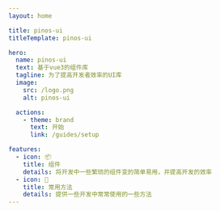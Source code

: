 ```yaml
---
layout: home

title: pinos-ui
titleTemplate: pinos-ui

hero:
  name: pinos-ui
  text: 基于vue3的组件库
  tagline: 为了提高开发者效率的UI库
  image:
    src: /logo.png
    alt: pinos-ui

  actions:
    - theme: brand
      text: 开始
      link: /guides/setup

features:
  - icon: 📦
    title: 组件
    details: 将开发中一些繁琐的组件变的简单易用，并提高开发的效率
  - icon: 🚀
    title: 常用方法
    details: 提供一些开发中常常使用的一些方法
---
```

